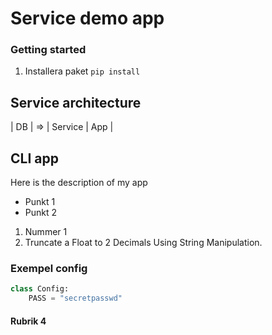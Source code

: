 # Service demo app


### Getting started

1. Installera paket `pip install`

## Service architecture

| DB | => | Service | App | 

## CLI app

Here is the description of my app

- Punkt 1
- Punkt 2

1. Nummer 1
2. Truncate a Float to 2 Decimals Using String Manipulation. 

### Exempel config

```python
class Config:
    PASS = "secretpasswd"
```

#### Rubrik 4
